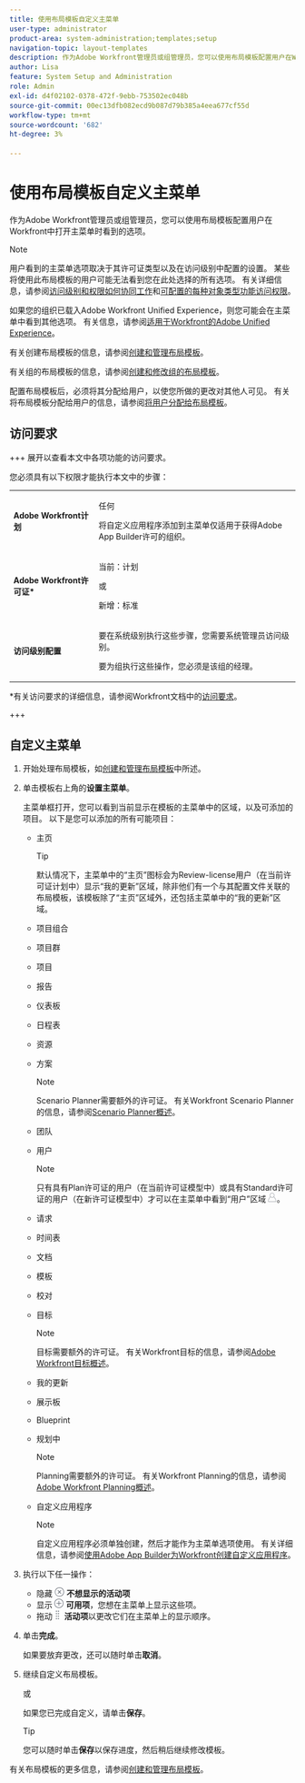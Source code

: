 ```yaml
---
title: 使用布局模板自定义主菜单
user-type: administrator
product-area: system-administration;templates;setup
navigation-topic: layout-templates
description: 作为Adobe Workfront管理员或组管理员，您可以使用布局模板配置用户在Workfront中打开主菜单时看到的选项。
author: Lisa
feature: System Setup and Administration
role: Admin
exl-id: d4f02102-0378-472f-9ebb-753502ec048b
source-git-commit: 00ec13dfb082ecd9b087d79b385a4eea677cf55d
workflow-type: tm+mt
source-wordcount: '682'
ht-degree: 3%

---
```


# 使用布局模板自定义主菜单

<!--Audited: 01/2024-->

作为Adobe Workfront管理员或组管理员，您可以使用布局模板配置用户在Workfront中打开主菜单时看到的选项。

>[!NOTE]
>
>用户看到的主菜单选项取决于其许可证类型以及在访问级别中配置的设置。 某些将使用此布局模板的用户可能无法看到您在此处选择的所有选项。 有关详细信息，请参阅[访问级别和权限如何协同工作](../../../administration-and-setup/add-users/access-levels-and-object-permissions/how-access-levels-permissions-work-together.md)和[可配置的每种对象类型功能访问权限](../../../administration-and-setup/add-users/access-levels-and-object-permissions/configurable-functionality-in-each-access-level-by-object-type.md)。
>
>如果您的组织已载入Adobe Workfront Unified Experience，则您可能会在主菜单中看到其他选项。 有关信息，请参阅[适用于Workfront的Adobe Unified Experience](/help/quicksilver/workfront-basics/navigate-workfront/workfront-navigation/adobe-unified-experience.md)。

有关创建布局模板的信息，请参阅[创建和管理布局模板](../use-layout-templates/create-and-manage-layout-templates.md)。

有关组的布局模板的信息，请参阅[创建和修改组的布局模板](../../../administration-and-setup/manage-groups/work-with-group-objects/create-and-modify-a-groups-layout-templates.md)。

配置布局模板后，必须将其分配给用户，以使您所做的更改对其他人可见。 有关将布局模板分配给用户的信息，请参阅[将用户分配给布局模板](../use-layout-templates/assign-users-to-layout-template.md)。

## 访问要求

+++ 展开以查看本文中各项功能的访问要求。

您必须具有以下权限才能执行本文中的步骤：

<table style="table-layout:auto"> 
 <col> 
 <col> 
 <tbody> 
  <tr> 
   <td role="rowheader"><strong>Adobe Workfront计划</strong></td> 
   <td><p>任何</p>

<p>将自定义应用程序添加到主菜单仅适用于获得Adobe App Builder许可的组织。</p></td> 
  </tr> 
  <tr> 
   <td role="rowheader"><strong>Adobe Workfront许可证*</strong></td> 
   <td><p>当前：计划</p>
   或
   <p>新增：标准</p></td> 
  </tr> 
  <tr> 
   <td role="rowheader"><strong>访问级别配置</strong></td> 
   <td> <p>要在系统级别执行这些步骤，您需要系统管理员访问级别。</p>
    <p>要为组执行这些操作，您必须是该组的经理。</p> 
     </td> 
  </tr> 
 </tbody> 
</table>

*有关访问要求的详细信息，请参阅Workfront文档中的[访问要求](/help/quicksilver/administration-and-setup/add-users/access-levels-and-object-permissions/access-level-requirements-in-documentation.md)。

+++

## 自定义主菜单

1. 开始处理布局模板，如[创建和管理布局模板](../../../administration-and-setup/customize-workfront/use-layout-templates/create-and-manage-layout-templates.md)中所述。
1. 单击模板右上角的&#x200B;**设置主菜单**。

   主菜单框打开，您可以看到当前显示在模板的主菜单中的区域，以及可添加的项目。 以下是您可以添加的所有可能项目：
   * 主页

     >[!TIP]
     >
     >默认情况下，主菜单中的“主页”图标会为Review-license用户（在当前许可证计划中）显示“我的更新”区域，除非他们有一个与其配置文件关联的布局模板，该模板除了“主页”区域外，还包括主菜单中的“我的更新”区域。

   * 项目组合
   * 项目群
   * 项目
   * 报告
   * 仪表板
   * 日程表
   * 资源
   * 方案

     >[!NOTE]
     >
     >Scenario Planner需要额外的许可证。 有关Workfront Scenario Planner的信息，请参阅[Scenario Planner概述](../../../scenario-planner/scenario-planner-overview.md)。

   * 团队
   * 用户

     >[!NOTE]
     >
     >只有具有Plan许可证的用户（在当前许可证模型中）或具有Standard许可证的用户（在新许可证模型中）才可以在主菜单中看到“用户”区域![用户图标](assets/users-icon-in-main-menu.png)。

   * 请求
   * 时间表
   * 文档
   * 模板
   * 校对
   * 目标

     >[!NOTE]
     >
     >目标需要额外的许可证。 有关Workfront目标的信息，请参阅[Adobe Workfront目标概述](../../../workfront-goals/goal-management/wf-goals-overview.md)。

   * 我的更新
   * 展示板
   * Blueprint
   * 规划中

     >[!NOTE]
     >
     >Planning需要额外的许可证。 有关Workfront Planning的信息，请参阅[Adobe Workfront Planning概述](/help/quicksilver/planning/general/planning-overview.md)。

   * 自定义应用程序

     >[!NOTE]
     >
     > 自定义应用程序必须单独创建，然后才能作为主菜单选项使用。 有关详细信息，请参阅[使用Adobe App Builder为Workfront创建自定义应用程序](/help/quicksilver/app-builder/app-builder.md)。

1. 执行以下任一操作：

   * 隐藏![隐藏图标](assets/remove-icon---x-in-circle.png) **不想显示的活动项**
   * 显示![显示图标](assets/add-icon-plus-in-circle.png) **可用项**，您想在主菜单上显示这些项。
   * 拖动![拖动图标](assets/move-icon---dots.png) **活动项**&#x200B;以更改它们在主菜单上的显示顺序。

1. 单击&#x200B;**完成**。

   如果要放弃更改，还可以随时单击&#x200B;**取消**。

1. 继续自定义布局模板。

   或

   如果您已完成自定义，请单击&#x200B;**保存**。

   >[!TIP]
   >
   >您可以随时单击&#x200B;**保存**&#x200B;以保存进度，然后稍后继续修改模板。

有关布局模板的更多信息，请参阅[创建和管理布局模板](../../../administration-and-setup/customize-workfront/use-layout-templates/create-and-manage-layout-templates.md)。
